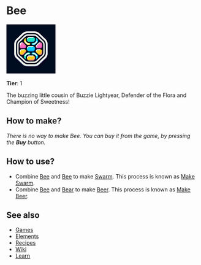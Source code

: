 # Bee

![](../images/item.bee.png)

**Tier**: 1

The buzzing little cousin of Buzzie Lightyear, Defender of the Flora and Champion of Sweetness!

## How to make?

_There is no way to make Bee. You can buy it from the game, by pressing the **Buy** button._

## How to use?

* Combine [Bee](/wiki/elements/bee) and [Bee](/wiki/elements/bee) to make [Swarm](/wiki/elements/swarm). This process is known as [Make Swarm](/wiki/recipes/make-swarm).
* Combine [Bee](/wiki/elements/bee) and [Bear](/wiki/elements/bear) to make [Beer](/wiki/elements/beer). This process is known as [Make Beer](/wiki/recipes/make-beer).

## See also

* [Games](/wiki/games)
* [Elements](/wiki/elements)
* [Recipes](/wiki/recipes)
* [Wiki](/wiki/index)
* [Learn](/learn/index)